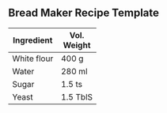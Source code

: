 ## Bread Maker Recipe Template

| Ingredient | Vol.<br>Weight |
| ---        | ---           |
| White flour | 400 g  |
| Water | 280 ml  |
| Sugar | 1.5 ts  |
| Yeast | 1.5 TblS  |

